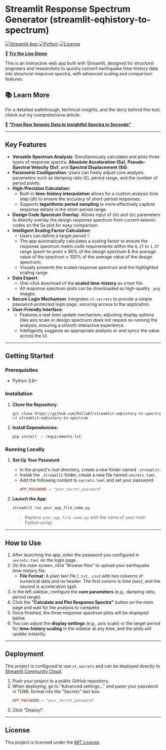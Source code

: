# Streamlit Response Spectrum Generator (streamlit-eqhistory-to-spectrum)

[![Streamlit App](https://static.streamlit.io/badges/streamlit_badge_black_white.svg)](https://app-eqhistory-to-spectrum-upgfbumd4xcjrrtbc9jeja.streamlit.app/)
[![Python](https://img.shields.io/badge/python-v3.7+-blue.svg)](https://www.python.org/downloads/)
[![License](https://img.shields.io/badge/license-MIT-green.svg)](LICENSE)

**🚀 [Try the Live Demo](https://app-eqhistory-to-spectrum-upgfbumd4xcjrrtbc9jeja.streamlit.app/)**

This is an interactive web app built with Streamlit, designed for structural engineers and researchers to quickly convert earthquake time-history data into structural response spectra, with advanced scaling and comparison features.

## 📚 Learn More

For a detailed walkthrough, technical insights, and the story behind this tool, check out my comprehensive article:

**📝 ["From Raw Seismic Data to Insightful Spectra in Seconds"](https://medium.com/@jj19960130/from-raw-seismic-data-to-insightful-spectra-in-seconds-54a44f57f762)**

---

## Key Features

* **Versatile Spectrum Analysis**: Simultaneously calculates and plots three types of response spectra: **Absolute Acceleration (Sa)**, **Pseudo-Spectral Velocity (Sv)**, and **Spectral Displacement (Sd)**.
* **Parametric Configuration**: Users can freely adjust core analysis parameters such as damping ratio (ξ), period range, and the number of period points.
* **High-Precision Calculation**:
    * Built-in **time-history interpolation** allows for a custom analysis time step (dt) to ensure the accuracy of short-period responses.
    * Supports **logarithmic period sampling** to more effectively capture response details in the short-period range.
* **Design Code Spectrum Overlay**: Allows input of `SDS` and `SD1` parameters to directly overlay the design response spectrum from current seismic codes on the Sa plot for easy comparison.
* **Intelligent Scaling Factor Calculation**:
    * Users can define a target period `T`.
    * The app automatically calculates a scaling factor to ensure the response spectrum meets code requirements within the `0.2T` to `1.5T` range (point-to-point ≥ 90% of the design spectrum & the average value of the spectrum ≥ 100% of the average value of the design spectrum).
    * Visually presents the scaled response spectrum and the highlighted scaling range.
* **Data Export**:
    * One-click download of the **scaled time-history** as a text file.
    * All response spectrum plots can be downloaded as high-quality `.png` images.
* **Secure Login Mechanism**: Integrates `st.secrets` to provide a simple password-protected login page, securing access to the application.
* **User-Friendly Interface**:
    * Features a real-time update mechanism; adjusting display options (like axis scale or design spectrum) does not require re-running the analysis, ensuring a smooth interactive experience.
    * Intelligently suggests an appropriate analysis `dt` and syncs the value across the UI.

---

## Getting Started

### Prerequisites

* Python 3.8+

### Installation

1.  **Clone the Repository**:
    ```bash
    git clone https://github.com/Pulla87/streamlit-eqhistory-to-spectrum.git
    cd streamlit-eqhistory-to-spectrum
    ```

2.  **Install Dependencies**:
    ```bash
    pip install -r requirements.txt
    ```

### Running Locally

1.  **Set Up Your Password**:
    * In the project's root directory, create a new folder named `.streamlit`.
    * Inside the `.streamlit` folder, create a new file named `secrets.toml`.
    * Add the following content to `secrets.toml` and set your password:
        ```toml
        APP_PASSWORD = "your_secret_password"
        ```

2.  **Launch the App**:
    ```bash
    streamlit run your_app_file_name.py
    ```
    > Replace `your_app_file_name.py` with the name of your main Python script.

---

## How to Use

1.  After launching the app, enter the password you configured in `secrets.toml` on the login page.
2.  On the main screen, click "Browse files" to upload your earthquake time-history file.
    * **File Format**: A plain text file (`.txt`, `.csv`) with two columns of numerical data and no header. The first column is time (sec), and the second is acceleration (gal).
3.  In the left sidebar, configure the **core parameters** (e.g., damping ratio, period range).
4.  Click the **"Calculate and Plot Response Spectra"** button on the main page and wait for the analysis to complete.
5.  Once finished, the three response spectrum plots will be displayed below.
6.  You can adjust the **display settings** (e.g., axis scale) or the target period for **time-history scaling** in the sidebar at any time, and the plots will update instantly.

---

## Deployment

This project is configured to use `st.secrets` and can be deployed directly to [Streamlit Community Cloud](https://streamlit.io/cloud).

1.  Push your project to a public GitHub repository.
2.  When deploying, go to "Advanced settings..." and paste your password in TOML format into the "Secrets" text box:
    ```toml
    APP_PASSWORD = "your_secret_password"
    ```
3.  Click "Deploy!".

---

## License

This project is licensed under the [MIT License](LICENSE).

